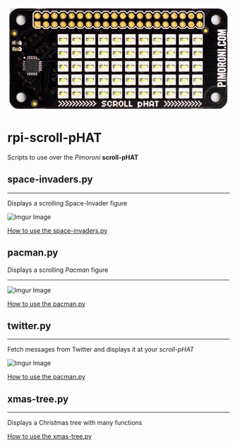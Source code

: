 
![Alt text](./scroll-pHAT_Board.jpg?raw=true "Pimoroni scroll-pHAT")

# rpi-scroll-pHAT
Scripts to use over the *Pimoroni* **scroll-pHAT**

## space-invaders.py
_____________________________________________
Displays a scrolling Space-Invader figure

![Imgur Image](http://i.imgur.com/x8ZZOrJ.gif)

[How to use the space-invaders.py](space-invaders/README.md)

## pacman.py
Displays a scrolling *Pacman* figure
_____________________________________________

![Imgur Image](http://i.imgur.com/aouZp2E.gif)

[How to use the pacman.py](pacman/README.md)

## twitter.py
_____________________________________________
Fetch messages from Twitter and displays it at your *scroll-pHAT*

![Imgur Image](http://i.imgur.com/qj4PWU8.gif)

[How to use the pacman.py](twitter/README.md)

## xmas-tree.py
_____________________________________________
Displays a Christmas tree with many functions

[How to use the xmas-tree.py](xmas-tree/README.md)
